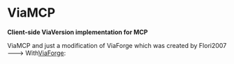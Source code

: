 # ViaMCP

**Client-side ViaVersion implementation for MCP**

ViaMCP and just a modification of ViaForge which was created by Flori2007 ---> With[ViaForge](https://github.com/FlorianMichael/ViaForge#viaforge):



